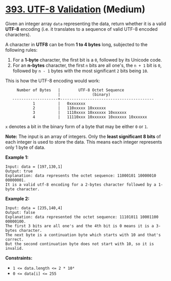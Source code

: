 # [393. UTF-8 Validation][link] (Medium)

[link]: https://leetcode.com/problems/utf-8-validation/

Given an integer array `data` representing the data, return whether it is a valid **UTF-8** encoding
(i.e. it translates to a sequence of valid UTF-8 encoded characters).

A character in **UTF8** can be from **1 to 4 bytes** long, subjected to the following rules:

1. For a **1-byte** character, the first bit is a `0`, followed by its Unicode code.
2. For an **n-bytes** character, the first `n` bits are all one's, the `n + 1` bit is `0`, followed
by `n - 1` bytes with the most significant `2` bits being `10`.

This is how the UTF-8 encoding would work:

```
     Number of Bytes   |        UTF-8 Octet Sequence
                       |              (binary)
   --------------------+-----------------------------------------
            1          |   0xxxxxxx
            2          |   110xxxxx 10xxxxxx
            3          |   1110xxxx 10xxxxxx 10xxxxxx
            4          |   11110xxx 10xxxxxx 10xxxxxx 10xxxxxx
```

`x` denotes a bit in the binary form of a byte that may be either `0` or `1`.

**Note:** The input is an array of integers. Only the **least significant 8 bits** of each integer
is used to store the data. This means each integer represents only 1 byte of data.

**Example 1:**

```
Input: data = [197,130,1]
Output: true
Explanation: data represents the octet sequence: 11000101 10000010 00000001.
It is a valid utf-8 encoding for a 2-bytes character followed by a 1-byte character.
```

**Example 2:**

```
Input: data = [235,140,4]
Output: false
Explanation: data represented the octet sequence: 11101011 10001100 00000100.
The first 3 bits are all one's and the 4th bit is 0 means it is a 3-bytes character.
The next byte is a continuation byte which starts with 10 and that's correct.
But the second continuation byte does not start with 10, so it is invalid.
```

**Constraints:**

- `1 <= data.length <= 2 * 10⁴`
- `0 <= data[i] <= 255`
